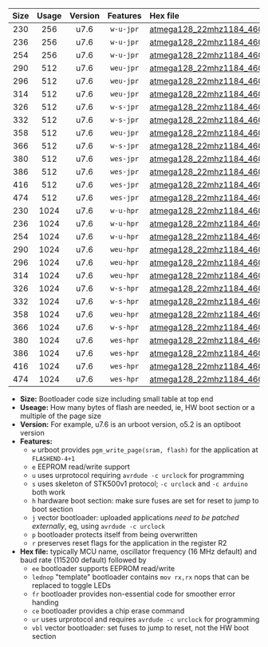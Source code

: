 |Size|Usage|Version|Features|Hex file|
|:-:|:-:|:-:|:-:|:--|
|230|256|u7.6|`w-u-jpr`|[atmega128_22mhz1184_460800bps_ur_vbl.hex](https://raw.githubusercontent.com/stefanrueger/urboot/main//atmega128_22mhz1184_460800bps_ur_vbl.hex)|
|236|256|u7.6|`w-u-jpr`|[atmega128_22mhz1184_460800bps_lednop_ur_vbl.hex](https://raw.githubusercontent.com/stefanrueger/urboot/main//atmega128_22mhz1184_460800bps_lednop_ur_vbl.hex)|
|254|256|u7.6|`w-u-jpr`|[atmega128_22mhz1184_460800bps_lednop_fr_ur_vbl.hex](https://raw.githubusercontent.com/stefanrueger/urboot/main//atmega128_22mhz1184_460800bps_lednop_fr_ur_vbl.hex)|
|290|512|u7.6|`weu-jpr`|[atmega128_22mhz1184_460800bps_ee_ur_vbl.hex](https://raw.githubusercontent.com/stefanrueger/urboot/main//atmega128_22mhz1184_460800bps_ee_ur_vbl.hex)|
|296|512|u7.6|`weu-jpr`|[atmega128_22mhz1184_460800bps_ee_lednop_ur_vbl.hex](https://raw.githubusercontent.com/stefanrueger/urboot/main//atmega128_22mhz1184_460800bps_ee_lednop_ur_vbl.hex)|
|314|512|u7.6|`weu-jpr`|[atmega128_22mhz1184_460800bps_ee_lednop_fr_ur_vbl.hex](https://raw.githubusercontent.com/stefanrueger/urboot/main//atmega128_22mhz1184_460800bps_ee_lednop_fr_ur_vbl.hex)|
|326|512|u7.6|`w-s-jpr`|[atmega128_22mhz1184_460800bps_vbl.hex](https://raw.githubusercontent.com/stefanrueger/urboot/main//atmega128_22mhz1184_460800bps_vbl.hex)|
|332|512|u7.6|`w-s-jpr`|[atmega128_22mhz1184_460800bps_lednop_vbl.hex](https://raw.githubusercontent.com/stefanrueger/urboot/main//atmega128_22mhz1184_460800bps_lednop_vbl.hex)|
|358|512|u7.6|`weu-jpr`|[atmega128_22mhz1184_460800bps_ee_lednop_fr_ce_ur_vbl.hex](https://raw.githubusercontent.com/stefanrueger/urboot/main//atmega128_22mhz1184_460800bps_ee_lednop_fr_ce_ur_vbl.hex)|
|366|512|u7.6|`w-s-jpr`|[atmega128_22mhz1184_460800bps_lednop_fr_vbl.hex](https://raw.githubusercontent.com/stefanrueger/urboot/main//atmega128_22mhz1184_460800bps_lednop_fr_vbl.hex)|
|380|512|u7.6|`wes-jpr`|[atmega128_22mhz1184_460800bps_ee_vbl.hex](https://raw.githubusercontent.com/stefanrueger/urboot/main//atmega128_22mhz1184_460800bps_ee_vbl.hex)|
|386|512|u7.6|`wes-jpr`|[atmega128_22mhz1184_460800bps_ee_lednop_vbl.hex](https://raw.githubusercontent.com/stefanrueger/urboot/main//atmega128_22mhz1184_460800bps_ee_lednop_vbl.hex)|
|416|512|u7.6|`wes-jpr`|[atmega128_22mhz1184_460800bps_ee_lednop_fr_vbl.hex](https://raw.githubusercontent.com/stefanrueger/urboot/main//atmega128_22mhz1184_460800bps_ee_lednop_fr_vbl.hex)|
|474|512|u7.6|`wes-jpr`|[atmega128_22mhz1184_460800bps_ee_lednop_fr_ce_vbl.hex](https://raw.githubusercontent.com/stefanrueger/urboot/main//atmega128_22mhz1184_460800bps_ee_lednop_fr_ce_vbl.hex)|
|230|1024|u7.6|`w-u-hpr`|[atmega128_22mhz1184_460800bps_ur.hex](https://raw.githubusercontent.com/stefanrueger/urboot/main//atmega128_22mhz1184_460800bps_ur.hex)|
|236|1024|u7.6|`w-u-hpr`|[atmega128_22mhz1184_460800bps_lednop_ur.hex](https://raw.githubusercontent.com/stefanrueger/urboot/main//atmega128_22mhz1184_460800bps_lednop_ur.hex)|
|254|1024|u7.6|`w-u-hpr`|[atmega128_22mhz1184_460800bps_lednop_fr_ur.hex](https://raw.githubusercontent.com/stefanrueger/urboot/main//atmega128_22mhz1184_460800bps_lednop_fr_ur.hex)|
|290|1024|u7.6|`weu-hpr`|[atmega128_22mhz1184_460800bps_ee_ur.hex](https://raw.githubusercontent.com/stefanrueger/urboot/main//atmega128_22mhz1184_460800bps_ee_ur.hex)|
|296|1024|u7.6|`weu-hpr`|[atmega128_22mhz1184_460800bps_ee_lednop_ur.hex](https://raw.githubusercontent.com/stefanrueger/urboot/main//atmega128_22mhz1184_460800bps_ee_lednop_ur.hex)|
|314|1024|u7.6|`weu-hpr`|[atmega128_22mhz1184_460800bps_ee_lednop_fr_ur.hex](https://raw.githubusercontent.com/stefanrueger/urboot/main//atmega128_22mhz1184_460800bps_ee_lednop_fr_ur.hex)|
|326|1024|u7.6|`w-s-hpr`|[atmega128_22mhz1184_460800bps.hex](https://raw.githubusercontent.com/stefanrueger/urboot/main//atmega128_22mhz1184_460800bps.hex)|
|332|1024|u7.6|`w-s-hpr`|[atmega128_22mhz1184_460800bps_lednop.hex](https://raw.githubusercontent.com/stefanrueger/urboot/main//atmega128_22mhz1184_460800bps_lednop.hex)|
|358|1024|u7.6|`weu-hpr`|[atmega128_22mhz1184_460800bps_ee_lednop_fr_ce_ur.hex](https://raw.githubusercontent.com/stefanrueger/urboot/main//atmega128_22mhz1184_460800bps_ee_lednop_fr_ce_ur.hex)|
|366|1024|u7.6|`w-s-hpr`|[atmega128_22mhz1184_460800bps_lednop_fr.hex](https://raw.githubusercontent.com/stefanrueger/urboot/main//atmega128_22mhz1184_460800bps_lednop_fr.hex)|
|380|1024|u7.6|`wes-hpr`|[atmega128_22mhz1184_460800bps_ee.hex](https://raw.githubusercontent.com/stefanrueger/urboot/main//atmega128_22mhz1184_460800bps_ee.hex)|
|386|1024|u7.6|`wes-hpr`|[atmega128_22mhz1184_460800bps_ee_lednop.hex](https://raw.githubusercontent.com/stefanrueger/urboot/main//atmega128_22mhz1184_460800bps_ee_lednop.hex)|
|416|1024|u7.6|`wes-hpr`|[atmega128_22mhz1184_460800bps_ee_lednop_fr.hex](https://raw.githubusercontent.com/stefanrueger/urboot/main//atmega128_22mhz1184_460800bps_ee_lednop_fr.hex)|
|474|1024|u7.6|`wes-hpr`|[atmega128_22mhz1184_460800bps_ee_lednop_fr_ce.hex](https://raw.githubusercontent.com/stefanrueger/urboot/main//atmega128_22mhz1184_460800bps_ee_lednop_fr_ce.hex)|

- **Size:** Bootloader code size including small table at top end
- **Useage:** How many bytes of flash are needed, ie, HW boot section or a multiple of the page size
- **Version:** For example, u7.6 is an urboot version, o5.2 is an optiboot version
- **Features:**
  + `w` urboot provides `pgm_write_page(sram, flash)` for the application at `FLASHEND-4+1`
  + `e` EEPROM read/write support
  + `u` uses urprotocol requiring `avrdude -c urclock` for programming
  + `s` uses skeleton of STK500v1 protocol; `-c urclock` and `-c arduino` both work
  + `h` hardware boot section: make sure fuses are set for reset to jump to boot section
  + `j` vector bootloader: uploaded applications *need to be patched externally*, eg, using `avrdude -c urclock`
  + `p` bootloader protects itself from being overwritten
  + `r` preserves reset flags for the application in the register R2
- **Hex file:** typically MCU name, oscillator frequency (16 MHz default) and baud rate (115200 default) followed by
  + `ee` bootloader supports EEPROM read/write
  + `lednop` "template" bootloader contains `mov rx,rx` nops that can be replaced to toggle LEDs
  + `fr` bootloader provides non-essential code for smoother error handing
  + `ce` bootloader provides a chip erase command
  + `ur` uses urprotocol and requires `avrdude -c urclock` for programming
  + `vbl` vector bootloader: set fuses to jump to reset, not the HW boot section
